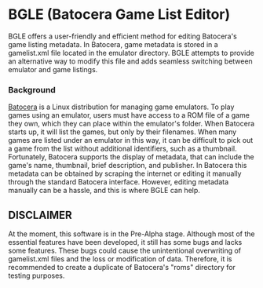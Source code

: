 # BGLE (Batocera Game List Editor)

BGLE offers a user-friendly and efficient method for editing Batocera's game listing metadata. In Batocera, game metadata is stored in a gamelist.xml file located in the emulator directory. BGLE attempts to provide an alternative way to modify this file and adds seamless switching between emulator and game listings.

### Background
[Batocera](https://github.com/batocera-linux/batocera.linux) is a Linux distribution for managing game emulators. To play games using an emulator, users must have access to a ROM file of a game they own, which they can place within the emulator's folder. When Batocera starts up, it will list the games, but only by their filenames. When many games are listed under an emulator in this way, it can be difficult to pick out a game from the list without additional identifiers, such as a thumbnail. Fortunately, Batocera supports the display of metadata, that can include the game's name, thumbnail, brief description, and publisher. In Batocera this metadata can be obtained by scraping the internet or editing it manually through the standard Batocera interface. However, editing metadata manually can be a hassle, and this is where BGLE can help.

## DISCLAIMER
At the moment, this software is in the Pre-Alpha stage. Although most of the essential features have been developed, it still has some bugs and lacks some features. These bugs could cause the unintentional overwriting of gamelist.xml files and the loss or modification of data. Therefore, it is recommended to create a duplicate of Batocera's "roms" directory for testing purposes.